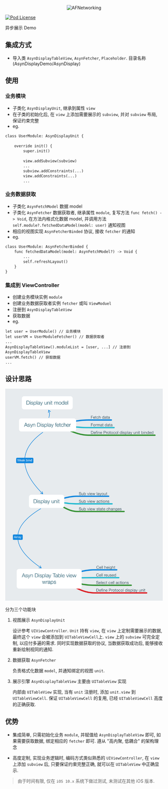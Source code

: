 <p align="center" >
  <img src="https://raw.github.com/AFNetworking/AFNetworking/assets/afnetworking-logo.png" alt="AFNetworking" title="AFNetworking">
</p>

[![Pod License](http://img.shields.io/cocoapods/l/SDWebImage.svg?style=flat)](https://www.apache.org/licenses/LICENSE-2.0.html)

异步展示 Demo

## 集成方式

- 导入类 `AsynDisplayTableView`, `AsynFetcher`, `Placeholder`. 目录名称(AsynDisplayDemo/AsynDisplay)

## 使用

### 业务模块
- 子类化 `AsynDisplayUnit`, 继承到属性 `view`
- 在子类的初始化后, 在 `view` 上添加需要展示的 `subview`, 并对 `subview` 布局, 保证约束完整
- eg.
```
class UserModule: AsynDisplayUnit {
    
    override init() {
        super.init()
        
        view.addSubview(subview)
        ...
        subview.addConstraints(...)
        view.addConstraints(...)
        ...
```

### 业务数据获取
- 子类化 `AsynFetchModel` 数据 model 
- 子类化 `AsynFetcher` 数据获取者, 继承属性 `module`, 复写方法 `func fetch() -> Void`, 在方法内格式化数据 model, 并调用方法 `self.module?.fetchedDataModel(model: user)` 通知视图
- 相应的视图实现 `AsynFetcherBinded` 协议, 接收 `fetcher` 的通知
- eg.
```
class UserModule: AsynFetcherBinded {
	func fetchedDataModel(model: AsynFetchModel?) -> Void {
		...
		self.refreshLayout()
	}
}
```

### 集成到 ViewController
- 创建业务模块实例 `module`
- 创建业务数据获取者实例 `fetcher` 或叫 `ViewModuel`
- 注册到 `AsynDisplayTableView`
- 获取数据
- eg.
```
let user = UserModule() // 业务模块
let userVM = UserModuleFetcher() // 数据获取者
...
AsynDisplayTableView().moduleList = [user, ...] // 注册到 AsynDisplayTableView
userVM.fetch() // 获取数据
...
```

## 设计思路

<p align="center" >
  <img src="https://github.com/loohawe/AsynDisplayDemo/blob/master/design_structure.pdf" alt="AsynDisplayDemo" title="AsynDisplayDemo">
</p>

分为三个功能块
1. 视图展示 `AsynDisplayUnit`

	设计参考 `UIViewController`. `Unit` 持有 `view`, 在 `view` 上定制需要展示的数据, 最终这个 `view` 会被添加到 `UITableViewCell`上. `view` 上的 `subview` 可完全定制, 以应付多遍的需求. 同时实现数据获取的协议, 当数据获取成功后, 能够接收重新绘制视同的通知.

2. 数据获取 `AsynFetcher`
	
	负责格式化数据 `model`, 并通知绑定的视图 `unit`.

3. 展示引擎 `AsynDisplayTableView` 主要由 `UITableView` 实现
	
	内部由 `UITableView` 实现, 当有 `unit` 注册时, 添加 `unit.view` 到 `UITableViewCell`. 保证 `UITableViewCell` 的复用, 已经 `UITableViewCell` 高度的正确获取.

## 优势

- 集成简单, 只需初始化业务 `module`, 并赋值给 `AsynDisplayTableView` 即可, 如果需要获取数据, 绑定相应的 `fetcher` 即可. 遵从 "高内聚, 低耦合" 的架构理念

- 高度定制, 实现业务逻辑时, 编码方式类似熟悉的 `UIViewController`, 在 `view`上添加 `subview` 后, 只要保证约束完整正确, 就可以在 `UITableView` 中正确显示.

> 由于时间有限, 仅在 `iOS 10.x` 系统下做过测试, 未测试在其他 iOS 版本. 
